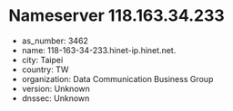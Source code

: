 # Nameserver 118.163.34.233

* as_number: 3462
* name: 118-163-34-233.hinet-ip.hinet.net.
* city: Taipei
* country: TW
* organization: Data Communication Business Group
* version: Unknown
* dnssec: Unknown
